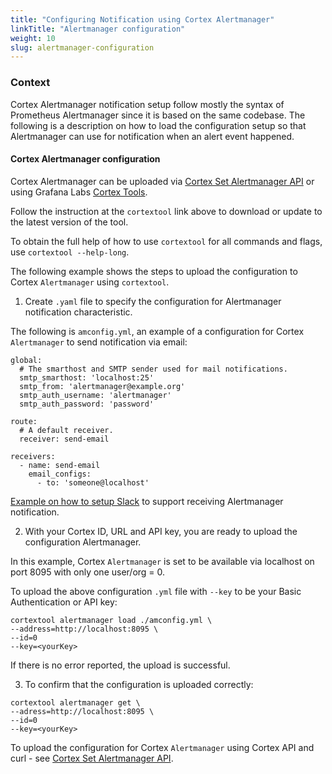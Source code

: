 ```yaml
---
title: "Configuring Notification using Cortex Alertmanager"
linkTitle: "Alertmanager configuration"
weight: 10
slug: alertmanager-configuration
---
```


### Context

Cortex Alertmanager notification setup follow mostly the syntax of Prometheus Alertmanager since it is based on the same codebase.  The following is a description on how to load the configuration setup so that Alertmanager can use for notification when an alert event happened.

#### Cortex Alertmanager configuration

Cortex Alertmanager can be uploaded via [Cortex Set Alertmanager API](../api/_index.md#set-alertmanager-configuration) or using Grafana Labs [Cortex Tools](https://github.com/grafana/cortex-tools).

Follow the instruction at the `cortextool` link above to download or update to the latest version of the tool.

To obtain the full help of how to use `cortextool` for all commands and flags, use
`cortextool --help-long`.

The following example shows the steps to upload the configuration to Cortex `Alertmanager` using `cortextool`. 

1. Create `.yaml` file to specify the configuration for Alertmanager notification characteristic.  

The following is `amconfig.yml`, an example of a configuration for Cortex `Alertmanager` to send notification via email:

```
global:
  # The smarthost and SMTP sender used for mail notifications.
  smtp_smarthost: 'localhost:25'
  smtp_from: 'alertmanager@example.org'
  smtp_auth_username: 'alertmanager'
  smtp_auth_password: 'password'

route:
  # A default receiver.
  receiver: send-email

receivers:
  - name: send-email
    email_configs:
      - to: 'someone@localhost'
```

[Example on how to setup Slack](https://grafana.com/blog/2020/02/25/step-by-step-guide-to-setting-up-prometheus-alertmanager-with-slack-pagerduty-and-gmail/#:~:text=To%20set%20up%20alerting%20in,to%20receive%20notifications%20from%20Alertmanager.) to support receiving Alertmanager notification.

2. With your Cortex ID,  URL and API key,  you are ready to upload the configuration Alertmanager.

In this example,  Cortex `Alertmanager` is set to be available via localhost on port 8095 with only one user/org = 0.

To upload the above configuration `.yml` file with `--key` to be your Basic Authentication or API key:

```
cortextool alertmanager load ./amconfig.yml \
--address=http://localhost:8095 \
--id=0
--key=<yourKey>
```
If there is no error reported,  the upload is successful.

3. To confirm that the configuration is uploaded correctly:

```
cortextool alertmanager get \
--adress=http://localhost:8095 \
--id=0
--key=<yourKey>
```

To upload the configuration for Cortex `Alertmanager` using Cortex API and curl - see [Cortex Set Alertmanager API](https://cortexmetrics.io/docs/api/#set-alertmanager-configuration).
